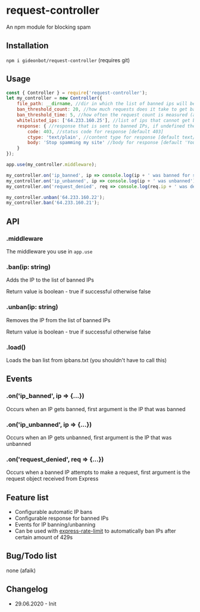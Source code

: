 # request-controller
An npm module for blocking spam


## Installation
`npm i gideonbot/request-controller` (requires git)

## Usage
```js
const { Controller } = require('request-controller');
let my_controller = new Controller({
    file_path: __dirname, //dir in which the list of banned ips will be stored [default is where the main .js is stored]
    ban_threshold_count: 20, //how much requests does it take to get banned [default 30]
    ban_threshold_time: 5, //how often the request count is measured (aka doing more than 20 requests/5 seconds will get you banned) [default 10]
    whitelisted_ips: ['64.233.160.25'], //list of ips that cannot get banned
    response: { //response that is sent to banned IPs, if undefined the request will just time out
        code: 403, //status code for response [default 403]
        ctype: 'text/plain', //content type for response [default text/plain]
        body: 'Stop spamming my site' //body for response [default 'You are banned from accessing this server'] (can be a path to a file)
    }
});

app.use(my_controller.middleware);

my_controller.on('ip_banned', ip => console.log(ip + ' was banned for spamming'));
my_controller.on('ip_unbanned', ip => console.log(ip + ' was unbanned'));
my_controller.on('request_denied', req => console.log(req.ip + ' was denied access to ' + req.path));

my_controller.unban('64.233.160.22');
my_controller.ban('64.233.160.21');
```

## API

### .middleware
The middleware you use in `app.use`

### .ban(ip: string)
Adds the IP to the list of banned IPs

Return value is boolean - true if successful otherwise false

### .unban(ip: string)
Removes the IP from the list of banned IPs

Return value is boolean - true if successful otherwise false

### .load()
Loads the ban list from ipbans.txt (you shouldn't have to call this)

## Events
### .on('ip_banned', ip => {...})
Occurs when an IP gets banned, first argument is the IP that was banned

### .on('ip_unbanned', ip => {...})
Occurs when an IP gets unbanned, first argument is the IP that was unbanned

### .on('request_denied', req => {...})
Occurs when a banned IP attempts to make a request, first argument is the request object received from Express

## Feature list
- Configurable automatic IP bans
- Configurable response for banned IPs
- Events for IP banning/unbanning
- Can be used with [express-rate-limit](https://www.npmjs.com/package/express-rate-limit) to automatically ban IPs after certain amount of 429s

## Bug/Todo list
none (afaik)

## Changelog
- 29.06.2020 - Init
